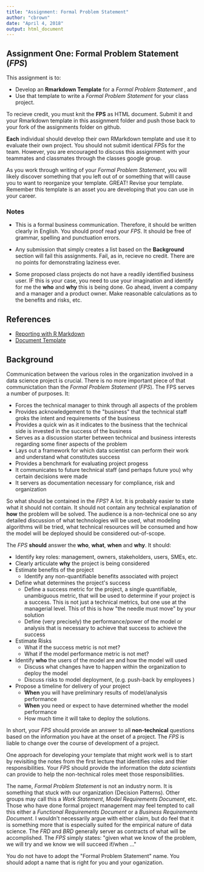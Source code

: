 ```yaml
---
title: "Assignment: Formal Problem Statement"
author: "cbrown"
date: "April 4, 2018"
output: html_document
---
```


## Assignment One: Formal Problem Statement (*FPS*)

This assignment is to:

 - Develop an **Rmarkdown Template** for a *Formal Problem Statement* , and
 - Use that template to write a *Formal Problem Statement* for your class project.


To recieve credit, you must knit the **FPS** as HTML 
document. Submit it and your Rmarkdown template in this assignment folder 
and push those back to your fork of the assignments folder on github.
 
**Each** individual should develop their own RMarkdown template and use it to 
evaluate their own project. You should not submit identical *FPS*s for the 
team. However, you are encouraged to discuss this assignment with your 
teammates and classmates through the classes google group. 

As you work through writing of your *Formal Problem Statement*, you will likely
discover something that you left out of or something that willl cause you to 
want to reorganize your template. GREAT! Revise your template. Remember this 
template is an asset you are developing that you can use in your career.


### Notes

 * This is a formal business communication. Therefore, it should be written 
   clearly in English. You should proof read your *FPS*. It 
   should be free of grammar, spelling and punctuation errors.
   
 * Any submission that simply creates a list based on the **Background** 
   section will fail this assignments. Fail, as in, recieve no credit. There are
   no points for demonstrating laziness ever.
   
 * Some proposed class projects do not have a readily identified business 
   user. IF this is your case, you need to use your imagination and identify for 
   me the **who** and **why** this is being done. Go ahead, invent a company 
   and a manager and a product owner. Make reasonable calculations as to the
   benefits and risks, etc.
 


## References

 - [Reporting with R Markdown](https://www.datacamp.com/courses/reporting-with-r-markdown)
 - [Document Template](https://rmarkdown.rstudio.com/developer_document_templates.html)


## Background

Communication between the various roles in the organization involved in a data
science project is crucial. There is no more important piece of that 
communictation than the *Formal Problem Statement* (*FPS*). The FPS serves a 
number of purposes. It:

 - Forces the technical manager to think through all aspects of the problem
 - Provides acknowledgement to the "business" that the technical staff 
   groks the intent and requirements of the business
 - Provides a quick win as it indicates to the business that the technical side 
   is invested in the success of the business
 - Serves as a discussion starter between technical and business interests 
   regarding some finer aspects of the problem
 - Lays out a framework for which data scientist can perform their work and
   understand what constitutes success
 - Provides a benchmark for evaluating project progess  
 - It communicates to future technical staff (and perhaps future you) why 
   certain decisions were made
 - It servers as documentation necessary for compliance, risk and organization


So what should be contained in the *FPS*?  A lot. It is probably easier to 
state what it should not contain. It should not contain any technical explanation 
of **how** the problem will be solved. The audience is a 
non-technical one so any detailed discussion of what technologies will be used, 
what modeling algorithms will be tried, what technical resources will be 
consumed and how the model will be deployed should be considered out-of-scope. 

The *FPS* **should** answer the **who**, **what**, **when** and 
**why**. It should:

 - Identify key roles: management, owners, stakeholders, users, SMEs, etc.
 - Clearly articulate **why** the project is being considered
 - Estimate benefits of the project 
   - Identify any non-quantifiable benefits associated with project 
 - Define what determines the project's success
   - Define a success metric for the project, a single quantifiable, unambiguous 
     metric, that will be used to determine if your project is a success. This is
     not just a technical metrics, but one use at the managerial level. This of
     this is how "the needle must move" by your solution
   - Define (very precisely) the performance/power of the model or analysis that 
     is necessary to achieve that success to achieve the success
 - Estimate Risks
   - What if the success metric is not met?
   - What if the model performance metric is not met?
 - Identify **who** the users of the model are and how the model will used 
   - Discuss what changes have to happen within the organization to deploy the model
   - Discuss risks to model deployment, (e.g. push-back by employees )
 - Propose a timeline for delivery of your project
   - **When** you will have preliminary results of model/analysis performance
   - **When** you need or expect to have determined whether the model performance 
   - How much time it will take to deploy the solutions.
   
In short, your *FPS* should provide an answer to all **non-technical** 
questions based on the information you have at the onset of a project. The 
*FPS* is liable to change over the course of development of a project.

One approach for developing your template that might work well is to 
start by revisiting the notes from the first lecture that identifies roles and 
thier responsibilities. Your *FPS* should provide the information the 
*data scientists* can provide to help the non-technical roles meet 
those responsibilities.  

The name, *Formal Problem Statement* is not an industry norm. It is something 
that stuck with our organization (Decision Patterns). Other groups may call 
this a *Work Statement*, *Model Requirements Document*, etc. Those who have 
done formal project management may feel tempted to call this either a *Functional Requirements Document* or a *Business Requirements Document*. I wouldn't 
necessarily argue with either claim, but do feel that it is something more 
that is especially suited for the empirical nature of data science. 
The *FRD* and *BRD* generally server as contracts of what will be accomplished.
The *FPS* simply states: "given what we know of the problem, we will try and 
we know we will succeed if/when ..."

You do not have to adopt the "Formal Problem Statement" name. You should adopt 
a name that is right for you and your oganization.
